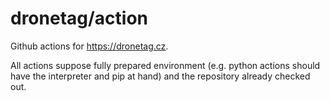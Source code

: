 # dronetag/action

Github actions for https://dronetag.cz.

All actions suppose fully prepared environment (e.g. python actions should have
the interpreter and pip at hand) and the repository already checked out.
